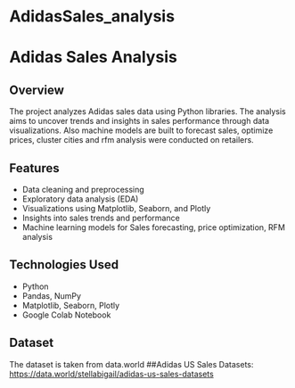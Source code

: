 # AdidasSales_analysis

# Adidas Sales Analysis

## Overview
The project analyzes Adidas sales data using Python libraries. The analysis aims to uncover trends and insights in sales performance through data visualizations. Also machine models are built to forecast sales, optimize prices, cluster cities and rfm analysis were conducted on retailers.

## Features
- Data cleaning and preprocessing
- Exploratory data analysis (EDA)
- Visualizations using Matplotlib, Seaborn, and Plotly
- Insights into sales trends and performance
- Machine learning models for Sales forecasting, price optimization, RFM analysis

## Technologies Used
- Python
- Pandas, NumPy
- Matplotlib, Seaborn, Plotly
- Google Colab Notebook

## Dataset
The dataset is taken from data.world
##Adidas US Sales Datasets: https://data.world/stellabigail/adidas-us-sales-datasets





